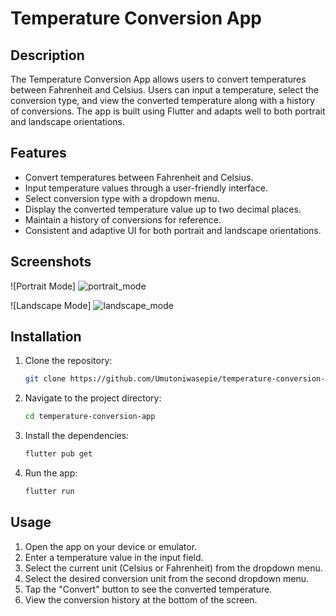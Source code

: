 # Temperature Conversion App

## Description

The Temperature Conversion App allows users to convert temperatures between Fahrenheit and Celsius. Users can input a temperature, select the conversion type, and view the converted temperature along with a history of conversions. The app is built using Flutter and adapts well to both portrait and landscape orientations.

## Features

- Convert temperatures between Fahrenheit and Celsius.
- Input temperature values through a user-friendly interface.
- Select conversion type with a dropdown menu.
- Display the converted temperature value up to two decimal places.
- Maintain a history of conversions for reference.
- Consistent and adaptive UI for both portrait and landscape orientations.

## Screenshots

![Portrait Mode]
![portrait_mode](https://github.com/user-attachments/assets/e34656ff-9214-4df0-99d5-70dfe92c1780)

![Landscape Mode]
![landscape_mode](https://github.com/user-attachments/assets/422b0c2b-cbd1-432f-bf8e-28e0f1e5554b)


## Installation

1. Clone the repository:
    ```sh
    git clone https://github.com/Umutoniwasepie/temperature-conversion-app.git
    ```
2. Navigate to the project directory:
    ```sh
    cd temperature-conversion-app
    ```
3. Install the dependencies:
    ```sh
    flutter pub get
    ```
4. Run the app:
    ```sh
    flutter run
    ```

## Usage

1. Open the app on your device or emulator.
2. Enter a temperature value in the input field.
3. Select the current unit (Celsius or Fahrenheit) from the dropdown menu.
4. Select the desired conversion unit from the second dropdown menu.
5. Tap the "Convert" button to see the converted temperature.
6. View the conversion history at the bottom of the screen.
